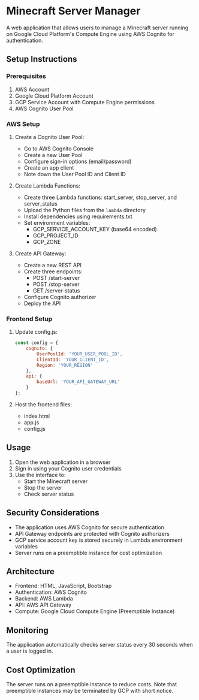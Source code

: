 # Minecraft Server Manager

A web application that allows users to manage a Minecraft server running on Google Cloud Platform's Compute Engine using AWS Cognito for authentication.

## Setup Instructions

### Prerequisites
1. AWS Account
2. Google Cloud Platform Account
3. GCP Service Account with Compute Engine permissions
4. AWS Cognito User Pool

### AWS Setup

1. Create a Cognito User Pool:
   - Go to AWS Cognito Console
   - Create a new User Pool
   - Configure sign-in options (email/password)
   - Create an app client
   - Note down the User Pool ID and Client ID

2. Create Lambda Functions:
   - Create three Lambda functions: start_server, stop_server, and server_status
   - Upload the Python files from the `lambda` directory
   - Install dependencies using requirements.txt
   - Set environment variables:
     - GCP_SERVICE_ACCOUNT_KEY (base64 encoded)
     - GCP_PROJECT_ID
     - GCP_ZONE

3. Create API Gateway:
   - Create a new REST API
   - Create three endpoints:
     - POST /start-server
     - POST /stop-server
     - GET /server-status
   - Configure Cognito authorizer
   - Deploy the API

### Frontend Setup

1. Update config.js:
   ```javascript
   const config = {
       cognito: {
           UserPoolId: 'YOUR_USER_POOL_ID',
           ClientId: 'YOUR_CLIENT_ID',
           Region: 'YOUR_REGION'
       },
       api: {
           baseUrl: 'YOUR_API_GATEWAY_URL'
       }
   };
   ```

2. Host the frontend files:
   - index.html
   - app.js
   - config.js

## Usage

1. Open the web application in a browser
2. Sign in using your Cognito user credentials
3. Use the interface to:
   - Start the Minecraft server
   - Stop the server
   - Check server status

## Security Considerations

- The application uses AWS Cognito for secure authentication
- API Gateway endpoints are protected with Cognito authorizers
- GCP service account key is stored securely in Lambda environment variables
- Server runs on a preemptible instance for cost optimization

## Architecture

- Frontend: HTML, JavaScript, Bootstrap
- Authentication: AWS Cognito
- Backend: AWS Lambda
- API: AWS API Gateway
- Compute: Google Cloud Compute Engine (Preemptible Instance)

## Monitoring

The application automatically checks server status every 30 seconds when a user is logged in.

## Cost Optimization

The server runs on a preemptible instance to reduce costs. Note that preemptible instances may be terminated by GCP with short notice.
